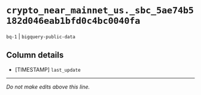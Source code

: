 # `crypto_near_mainnet_us._sbc_5ae74b5182d046eab1bfd0c4bc0040fa`
`bq-1` | `bigquery-public-data`

## Column details
* [TIMESTAMP] `last_update`

-------------------------------------------------------------------------------
*Do not make edits above this line.*
